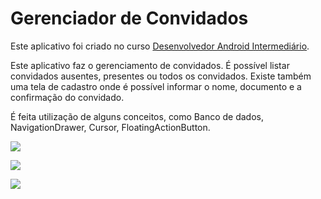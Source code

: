 # Gerenciador de Convidados

Este aplicativo foi criado no curso [Desenvolvedor Android Intermediário](
https://www.udemy.com/desenvolvedor-android-intermediario/). 

Este aplicativo faz o gerenciamento de convidados. É possível listar convidados ausentes, presentes ou todos os convidados. Existe também uma tela de cadastro onde é possível informar o nome, documento e a confirmação do convidado.

É feita utilização de alguns conceitos, como Banco de dados, NavigationDrawer, Cursor, FloatingActionButton.

[![](https://github.com/DevMasterTeam/GerenciadorDeConvidados/blob/master/presentation/Image1.png)](https://github.com/DevMasterTeam/GerenciadorDeConvidados/blob/master/presentation/Image1.png)

[![](https://github.com/DevMasterTeam/GerenciadorDeConvidados/blob/master/presentation/Image2.png)](https://github.com/DevMasterTeam/GerenciadorDeConvidados/blob/master/presentation/Image2.png)

[![](https://github.com/DevMasterTeam/GerenciadorDeConvidados/blob/master/presentation/Image3.png)](https://github.com/DevMasterTeam/GerenciadorDeConvidados/blob/master/presentation/Image3.png)
